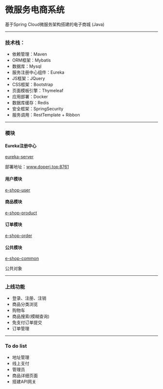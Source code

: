 # 微服务电商系统

基于Spring Cloud微服务架构搭建的电子商城 (Java)

---
### 技术栈：
- 依赖管理：Maven
- ORM框架：Mybatis
- 数据库：Mysql
- 服务注册中心组件：Eureka
- JS框架：JQuery
- CSS框架：Bootstrap
- 页面模板引擎：Thymeleaf
- 应用部署：Docker
- 数据库缓存：Redis
- 安全框架：SpringSecurity
- 服务调用：RestTemplate + Ribbon

---
### 模块
#### Eureka注册中心
[eureka-server](https://github.com/DoperJ/JavaEShop/tree/master/eureka-server)

部署地址：www.doperj.top:8761

#### 用户模块
[e-shop-user](https://github.com/DoperJ/JavaEShop/tree/master/e-shop-user)

#### 商品模块
[e-shop-product](https://github.com/DoperJ/JavaEShop/tree/master/e-shop-product)

#### 订单模块
[e-shop-order](https://github.com/DoperJ/JavaEShop/tree/master/e-shop-order)

#### 公共模块
[e-shop-common](https://github.com/DoperJ/JavaEShop/tree/master/e-shop-common)

公共对象

---
### 上线功能

- 登录、注册、注销
- 商品分类浏览
- 购物车
- 商品搜索(模糊查询)
- 免支付订单提交
- 订单管理

---
### To do list

- 地址管理
- 线上支付
- 管理员
- 商品详细页面
- 搭建API网关
